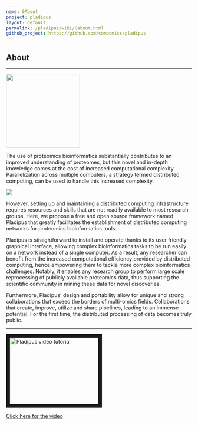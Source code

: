 ```yaml
---
name: 0About
project: pladipus
layout: default
permalink: /pladipus/wiki/0about.html
github_project: https://github.com/compomics/pladipus
---
```


## About

----

<img src="https://github.com/compomics/pladipus/wiki/Pladipus_TOC.png" width="200">

The use of proteomics bioinformatics substantially contributes to an improved understanding of proteomes, but this novel and in-depth knowledge comes at the cost of increased computational complexity. Parallelization across multiple computers, a strategy termed distributed computing, can be used to handle this increased complexity.

<img src="https://github.com/compomics/pladipus/wiki/Pladipus_Wall_Time.png">

However, setting up and maintaining a distributed computing infrastructure requires resources and skills that are not readily available to most research groups. Here, we propose a free and open source framework named Pladipus that greatly facilitates the establishment of distributed computing networks for proteomics bioinformatics tools. 

Pladipus is straightforward to install and operate thanks to its user friendly graphical interface, allowing complex bioinformatics tasks to be run easily on a network instead of a single computer. As a result, any 
researcher can benefit from the increased computational efficiency provided by distributed computing, hence empowering them to tackle more complex bioinformatics challenges. Notably, it enables any research group to perform large scale reprocessing of publicly available proteomics data, thus supporting the scientific community in mining these data for novel discoveries. 

Furthermore, Pladipus' design and portability allow for unique and strong collaborations that exceed the borders of multi-omics fields. Collaborations that create, improve, utilize and share pipelines, leading to an immense potential. For the first time, the distributed processing of data becomes truly public.

----

<a href="https://www.youtube.com/watch?v=d3bXgogYYhI" target="_blank"><img src="http://img.youtube.com/vi/d3bXgogYYhI/0.jpg" 
alt="Pladipus video tutorial" width="240" height="180" border="10" /></a>

[Click here for the video](https://www.youtube.com/watch?v=d3bXgogYYhI)
